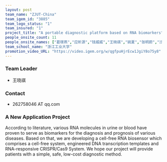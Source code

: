 ```yaml
---
layout: post
team_name: "ZJUT-China"
team_igem_id: "3885"
team_logo_status: "1"
team_insured: "1"
project_title: "A portable diagnostic platform based on RNA biomarkers"
people_onsite_count: 11
people_onsite_names: ["葛璟燕","应昕源","钱威威","王晓祺","姚夏","张明蔚","沙廉杰","王璐","杨淳一","李雪","郑伊帆"]
team_school_name: "浙江工业大学"
promotion_video_URL: "https://video.igem.org/w/qgfpuHjrEcw1JgiY8o75y8"
---
```



### Team Leader
* 王晓祺

### Contact
* 262758046 AT qq.com

### A New Application Project

According to literature, various RNA molecules in urine or blood have proven to serve as biomarkers for the diagnosis and prognosis of various diseases. Based on that, we are developing a cell-free RNA biosensor which comprises a cell-free system, engineered DNA transcription templates and RNA-responsive CRISPR/Cas9 System. We hope our project will provide patients with a simple, safe, low-cost diagnostic method.
